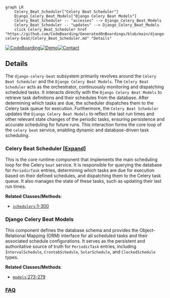 ```mermaid
graph LR
    Celery_Beat_Scheduler["Celery Beat Scheduler"]
    Django_Celery_Beat_Models["Django Celery Beat Models"]
    Celery_Beat_Scheduler -- "accesses" --> Django_Celery_Beat_Models
    Celery_Beat_Scheduler -- "updates" --> Django_Celery_Beat_Models
    click Celery_Beat_Scheduler href "https://github.com/CodeBoarding/GeneratedOnBoardings/blob/main/django-celery-beat/Celery_Beat_Scheduler.md" "Details"
```

[![CodeBoarding](https://img.shields.io/badge/Generated%20by-CodeBoarding-9cf?style=flat-square)](https://github.com/CodeBoarding/GeneratedOnBoardings)[![Demo](https://img.shields.io/badge/Try%20our-Demo-blue?style=flat-square)](https://www.codeboarding.org/demo)[![Contact](https://img.shields.io/badge/Contact%20us%20-%20contact@codeboarding.org-lightgrey?style=flat-square)](mailto:contact@codeboarding.org)

## Details

The `django-celery-beat` subsystem primarily revolves around the `Celery Beat Scheduler` and the `Django Celery Beat Models`. The `Celery Beat Scheduler` acts as the orchestrator, continuously monitoring and dispatching scheduled tasks. It interacts directly with the `Django Celery Beat Models` to retrieve task definitions and their schedules from the database. After determining which tasks are due, the scheduler dispatches them to the Celery task queue for execution. Furthermore, the `Celery Beat Scheduler` updates the `Django Celery Beat Models` to reflect the last run times and other relevant state changes of the periodic tasks, ensuring persistence and accurate scheduling for future runs. This interaction forms the core loop of the `celery beat` service, enabling dynamic and database-driven task scheduling.

### Celery Beat Scheduler [[Expand]](./Celery_Beat_Scheduler.md)
This is the core runtime component that implements the main scheduling loop for the Celery `beat` service. It is responsible for querying the database for `PeriodicTask` entries, determining which tasks are due for execution based on their defined schedules, and dispatching them to the Celery task queue. It also manages the state of these tasks, such as updating their last run times.


**Related Classes/Methods**:

- <a href="https://github.com/celery/django-celery-beat/blob/main/django_celery_beat/schedulers.py#L1-L300" target="_blank" rel="noopener noreferrer">`schedulers`:1-300</a>


### Django Celery Beat Models
This component defines the database schema and provides the Object-Relational Mapping (ORM) interface for all scheduled tasks and their associated schedule configurations. It serves as the persistent and authoritative source of truth for `PeriodicTask` entries, including `IntervalSchedule`, `CrontabSchedule`, `SolarSchedule`, and `ClockedSchedule` types.


**Related Classes/Methods**:

- <a href="https://github.com/celery/django-celery-beat/blob/main/django_celery_beat/schedulers.py#L273-L279" target="_blank" rel="noopener noreferrer">`models`:273-279</a>




### [FAQ](https://github.com/CodeBoarding/GeneratedOnBoardings/tree/main?tab=readme-ov-file#faq)
